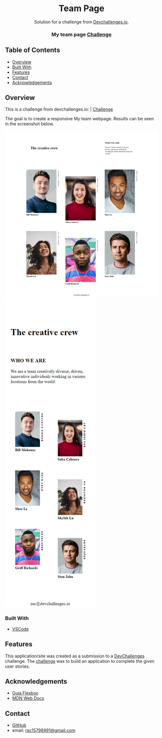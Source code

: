 <h1 align="center">Team Page</h1>

<div align="center">
   Solution for a challenge from  <a href="http://devchallenges.io" target="_blank">Devchallenges.io</a>.
</div>

<div align="center">
  <h3>
    <span> My team page </span>
    <a href="https://devchallenges.io/challenges/hhmesazsqgKXrTkYkt0U">
      Challenge
    </a>
  </h3>
</div>

## Table of Contents

- [Overview](#overview)
- [Built With](#built-with)
- [Features](#features)
- [Contact](#contact)
- [Acknowledgements](#acknowledgements)

## Overview
This is a challenge from devchallenges.io:
    <span> | </span>
     <a href="https://devchallenges.io/challenges/hhmesazsqgKXrTkYkt0U">
      Challenge
    </a>

The goal is to create a responsive My team webpage.
Results can be seen in the screenshot below.

![screenshot](https://github.com/rac15798991/my_team_page/blob/2b4e6b36b3692c57a5009e7f09e274abc2382d96/screenshot-1.png)
![screenshot](https://github.com/rac15798991/my_team_page/blob/2b4e6b36b3692c57a5009e7f09e274abc2382d96/screenshot-mobile.png)

### Built With

- [VSCode](https://code.visualstudio.com)

## Features

This application/site was created as a submission to a [DevChallenges](https://devchallenges.io/challenges) challenge. The [challenge](https://devchallenges.io/challenges/hhmesazsqgKXrTkYkt0U) was to build an application to complete the given user stories.

## Acknowledgements

- [Guia Flexbox](https://origamid.com/projetos/flexbox-guia-completo/)
- [MDN Web Docs](https://developer.mozilla.org/pt-BR/docs/Web/Guide/CSS/CSS_Media_queries#características_de_mídia)


## Contact

- [GitHub](https://github.com/rac15798991/)
- email: rac15798991@gmail.com

